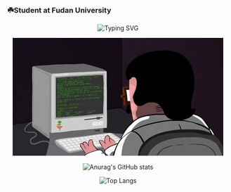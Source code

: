 ### ☘️Student at Fudan University 

<div align="center">
  
  <!-- dynamic typing effect 动态打字效果 -->
  ![Typing SVG](https://readme-typing-svg.demolab.com?font=Fira+Code&pause=1000&color=17F797&center=true&vCenter=true&width=435&lines=Good+good+study%2C+day+day+up+!;%E5%95%A5%E9%83%BD%E4%B8%8D%E4%BC%9A%EF%BC%8C%E5%95%A5%E9%83%BD%E6%83%B3%E5%AD%A6%E3%80%82)

  <!-- knock code pictures 敲代码的图片 -->
  <img src="https://github.com/xieyiweng/xieyiweng/blob/main/asset/coding.gif" /><br>

  ![Anurag's GitHub stats](https://github-readme-stats.vercel.app/api?username=xieyiweng&show_icons=true&theme=vue-dark)

  ![Top Langs](https://github-readme-stats.vercel.app/api/top-langs/?username=xieyiweng&theme=vue-dark&layout=compact)


<!--
**xieyiweng/xieyiweng** is a ✨ _special_ ✨ repository because its `README.md` (this file) appears on your GitHub profile.

Here are some ideas to get you started:

- 🔭 I’m currently working on ...
- 🌱 I’m currently learning ...
- 👯 I’m looking to collaborate on ...
- 🤔 I’m looking for help with ...
- 💬 Ask me about ...
- 📫 How to reach me: ...
- 😄 Pronouns: ...
- ⚡ Fun fact: ...
-->
